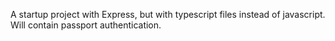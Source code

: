 A startup project with Express, but with typescript files instead of javascript.
Will contain passport authentication.
